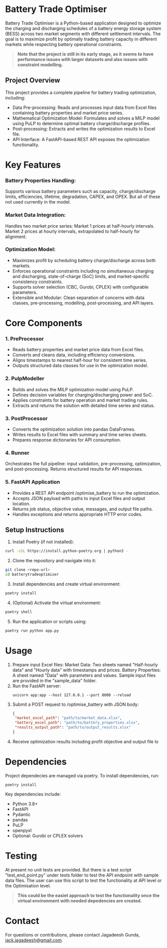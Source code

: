 # Battery Trade Optimiser
Battery Trade Optimiser is a Python-based application designed to optimize the charging and discharging 
schedules of a battery energy storage system (BESS) across two market segments with different settlement intervals.
The goal is to maximize profit by optimally trading battery capacity in different markets while 
respecting battery operational constraints.  

> **Note that the project is still in its early stage, as it seems to have performance issues with larger datasets and 
> also issues with constraint modelling.**

## Project Overview
This project provides a complete pipeline for battery trading optimization, including:
- Data Pre-processing: Reads and processes input data from Excel files containing battery properties and 
  market price series.
- Mathematical Optimization Model: Formulates and solves a MILP model 
  using PuLP to determine optimal battery charge/discharge profiles.
- Post-processing: Extracts and writes the optimization results to Excel file.
- API Interface: A FastAPI-based REST API exposes the optimization functionality.
 
# Key Features
### Battery Properties Handling: 
Supports various battery parameters such as capacity, charge/discharge limits, 
efficiencies, lifetime, degradation, CAPEX, and OPEX. But all of these not used currently in the model.
###  Market Data Integration: 
Handles two market price series:
Market 1 prices at half-hourly intervals.
Market 2 prices at hourly intervals, extrapolated to half-hourly for alignment.
### Optimization Model:
- Maximizes profit by scheduling battery charge/discharge across both markets.
- Enforces operational constraints including no simultaneous charging and discharging, state-of-charge (SoC) limits, and market-specific consistency constraints.
- Supports solver selection (CBC, Gurobi, CPLEX) with configurable parameters.
- Extensible and Modular: Clean separation of concerns with data classes, pre-processing, modelling, post-processing, and API layers.
 
# Core Components
### 1. PreProcessor
- Reads battery properties and market price data from Excel files.
- Converts and cleans data, including efficiency conversions.
- Aligns timestamps to nearest half-hour for consistent time series.
- Outputs structured data classes for use in the optimization model.
### 2. PulpModeller
- Builds and solves the MILP optimization model using PuLP.
- Defines decision variables for charging/discharging power and SoC.
- Applies constraints for battery operation and market trading rules.
- Extracts and returns the solution with detailed time series and status.
### 3. PostProcessor
- Converts the optimization solution into pandas DataFrames.
- Writes results to Excel files with summary and time series sheets.
- Prepares response dictionaries for API consumption.
### 4. Runner
Orchestrates the full pipeline: input validation, pre-processing, optimization, and post-processing.
Returns structured results for API responses.
### 5. FastAPI Application
- Provides a REST API endpoint /optimise_battery to run the optimization.
- Accepts JSON payload with paths to input Excel files and output location.
- Returns job status, objective value, messages, and output file paths.
- Handles exceptions and returns appropriate HTTP error codes.
 
## Setup Instructions

1. Install Poetry (if not installed):

```bash
curl -sSL https://install.python-poetry.org | python3 -
```

2. Clone the repository and navigate into it:

```bash
git clone <repo-url>
cd batterytradeoptimiser
```

3. Install dependencies and create virtual environment:

```bash
poetry install
```

4. (Optional) Activate the virtual environment:

```bash
poetry shell
```

5. Run the application or scripts using:

```bash
poetry run python app.py
```

# Usage
1. Prepare input Excel files:
Market Data: Two sheets named "Half-hourly data" and "Hourly data" with timestamps and prices.
Battery Properties: A sheet named "Data" with parameters and values.
Sample input files are provided in the "sample_data" folder.
2. Run the FastAPI server: 
    ```shell
    uvicorn app:app --host 127.0.0.1 --port 8000 --reload
    ```
3. Submit a POST request to /optimise_battery with JSON body:
    ```json
   {
     "market_excel_path": "path/to/market_data.xlsx",
     "battery_excel_path": "path/to/battery_properties.xlsx",
     "results_output_path": "path/to/output_results.xlsx"
   }
   ```   
4. Receive optimization results including profit objective and output file lo

# Dependencies
Project dependecies are managed via poetry.  To install dependencies, run:
```shell
poetry install
```
Key dependencies include:
- Python 3.8+
- FastAPI
- Pydantic
- pandas
- PuLP
- openpyxl
- Optional: Gurobi or CPLEX solvers 
 
# Testing
At present no unit tests are provided.
But there is a test script "test_end_point.py" under tests folder to test the API endpoint with sample data files.
The user can use this script to test the functionality at API level or the Optimisation level.
 > **This could be the easiet approach to test the functionality once the virtual environment with needed depedencies 
 > are created.**
 # Contact
For questions or contributions, please contact Jagadeesh Gunda, jack.jagadeesh@gmail.com.
